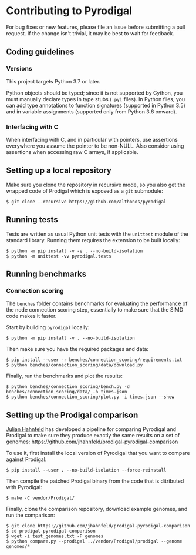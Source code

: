 # Contributing to Pyrodigal

For bug fixes or new features, please file an issue before submitting a
pull request. If the change isn't trivial, it may be best to wait for
feedback.

## Coding guidelines

### Versions

This project targets Python 3.7 or later.

Python objects should be typed; since it is not supported by Cython,
you must manually declare types in type stubs (`.pyi` files). In Python
files, you can add type annotations to function signatures (supported in
Python 3.5) and in variable assignments (supported only from Python
3.6 onward).

### Interfacing with C

When interfacing with C, and in particular with pointers, use assertions
everywhere you assume the pointer to be non-NULL. Also consider using
assertions when accessing raw C arrays, if applicable.

## Setting up a local repository

Make sure you clone the repository in recursive mode, so you also get the
wrapped code of Prodigal which is exposed as a ``git`` submodule:

```console
$ git clone --recursive https://github.com/althonos/pyrodigal
```

## Running tests

Tests are written as usual Python unit tests with the `unittest` module of
the standard library. Running them requires the extension to be built
locally:

```console
$ python -m pip install -v -e . --no-build-isolation
$ python -m unittest -vv pyrodigal.tests
```

## Running benchmarks

### Connection scoring

The `benches` folder contains benchmarks for evaluating the performance of
the node connection scoring step, essentially to make sure that the SIMD
code makes it faster.

Start by building `pyrodigal` locally:
```console
$ python -m pip install -v . --no-build-isolation
```

Then make sure you have the required packages and data:
```console
$ pip install --user -r benches/connection_scoring/requirements.txt
$ python benches/connection_scoring/data/download.py
```

Finally, run the benchmarks and plot the results:
```console
$ python benches/connection_scoring/bench.py -d benches/connection_scoring/data/ -o times.json
$ python benches/connection_scoring/plot.py -i times.json --show
```

## Setting up the Prodigal comparison

[Julian Hahnfeld](https://github.com/jhahnfeld) has developed a pipeline for
comparing Pyrodigal and Prodigal to make sure they produce exactly the
same results on a set of genomes: https://github.com/jhahnfeld/prodigal-pyrodigal-comparison

To use it, first install the local version of Pyrodigal that you want to compare against
Prodigal:
```console
$ pip install --user . --no-build-isolation --force-reinstall
```

Then compile the patched Prodigal binary from the code that is
ditributed with Pyrodigal:
```console
$ make -C vendor/Prodigal/
```

Finally, clone the comparison repository, download example genomes, and run
the comparison:
```console
$ git clone https://github.com/jhahnfeld/prodigal-pyrodigal-comparison
$ cd prodigal-pyrodigal-comparison
$ wget -i test_genomes.txt -P genomes
$ python compare.py --prodigal ../vendor/Prodigal/prodigal --genome genomes/*
```
